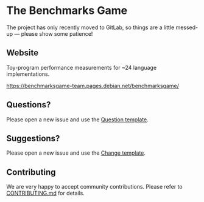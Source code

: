 The Benchmarks Game
===================

The project has only recently moved to GitLab, so things are a little messed-up — please show some patience!

Website
-------

Toy-program performance measurements for ~24 language implementations.

https://benchmarksgame-team.pages.debian.net/benchmarksgame/

Questions?
----------

Please open a new issue and use the [Question template](https://salsa.debian.org/benchmarksgame-team/benchmarksgame/issues/new?issuable_template=Question).

Suggestions?
------------

Please open a new issue and use the [Change template](/issues/new?issuable_template=Change).

Contributing
------------

We are very happy to accept community contributions. Please refer to [CONTRIBUTING.md](/CONTRIBUTING.md) for details.
